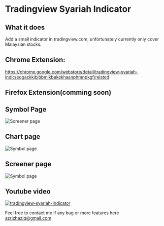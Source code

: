 # Tradingview Syariah Indicator

## What it does
Add a small indicator in tradingview.com, unfortunately currently only cover Malaysian stocks.

## Chrome Extension:
https://chrome.google.com/webstore/detail/tradingview-syariah-indic/eogackkjbjbbmlkbakekhaanphmnpkgf/related

## Firefox Extension(comming soon)

## Symbol Page
![Screener page](https://github.com/AzrizHaziq/tradingview-syariah-indicator/blob/master/docs/symbol.png?raw=true)

## Chart page
![Symbol page](https://github.com/AzrizHaziq/tradingview-syariah-indicator/blob/master/docs/chart.png?raw=true)

## Screener page
![Symbol page](https://github.com/AzrizHaziq/tradingview-syariah-indicator/blob/master/docs/screener.png?raw=true)

## Youtube video
[![tradingview-syariah-indicator](https://img.youtube.com/vi/4U8mu_5UfUQ/0.jpg)](https://www.youtube.com/watch?v=4U8mu_5UfUQ)

Feel free to contact me if any bug or more features here  
[azrizhaziq@gmail.com](mailto:azrizhaziq@gmail.com)
